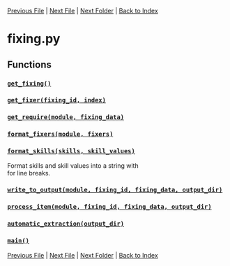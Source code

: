 [Previous File](distribution.md) | [Next File](roomdefine.md) | [Next Folder](article_content/hotbar_slots_content.md) | [Back to Index](../index.md)

# fixing.py

## Functions

### [`get_fixing()`](https://github.com/Vaileasys/pz-wiki_parser/blob/main/scripts/fixing.py#L11)
### [`get_fixer(fixing_id, index)`](https://github.com/Vaileasys/pz-wiki_parser/blob/main/scripts/fixing.py#L23)
### [`get_require(module, fixing_data)`](https://github.com/Vaileasys/pz-wiki_parser/blob/main/scripts/fixing.py#L69)
### [`format_fixers(module, fixers)`](https://github.com/Vaileasys/pz-wiki_parser/blob/main/scripts/fixing.py#L93)
### [`format_skills(skills, skill_values)`](https://github.com/Vaileasys/pz-wiki_parser/blob/main/scripts/fixing.py#L114)

Format skills and skill values into a string with <br> for line breaks.

### [`write_to_output(module, fixing_id, fixing_data, output_dir)`](https://github.com/Vaileasys/pz-wiki_parser/blob/main/scripts/fixing.py#L139)
### [`process_item(module, fixing_id, fixing_data, output_dir)`](https://github.com/Vaileasys/pz-wiki_parser/blob/main/scripts/fixing.py#L211)
### [`automatic_extraction(output_dir)`](https://github.com/Vaileasys/pz-wiki_parser/blob/main/scripts/fixing.py#L215)
### [`main()`](https://github.com/Vaileasys/pz-wiki_parser/blob/main/scripts/fixing.py#L227)


[Previous File](distribution.md) | [Next File](roomdefine.md) | [Next Folder](article_content/hotbar_slots_content.md) | [Back to Index](../index.md)
